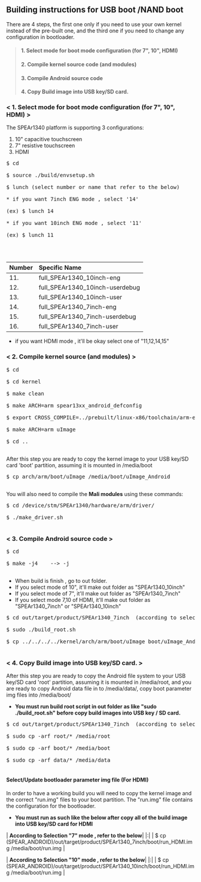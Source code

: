 ## Building instructions for USB boot /NAND boot ##

There are 4 steps, the first one only if you need to use your own kernel instead of the pre-built one, and the third one if you need to change any configuration in bootloader.

> #### 1. Select mode for boot mode configuration (for 7", 10", HDMI) ####
> #### 2. Compile kernel source code (and modules) ####
> #### 3. Compile Android source code ####
> #### 4. Copy Build image into USB key/SD card. ####

### < 1. Select mode for boot mode configuration (for 7", 10", HDMI) > ###
The SPEAr1340 platform is supporting 3 configurations:
  1. 10" capacitive touchscreen
  1. 7" resistive touchscreen
  1. HDMI
<pre>
$ cd <SPEAR_ANDROID><br>
$ source ./build/envsetup.sh<br>
$ lunch (select number or name that refer to the below)<br>
* if you want 7inch ENG mode , select '14'<br>
(ex) $ lunch 14<br>
* if you want 10inch ENG mode , select '11'<br>
(ex) $ lunch 11<br>
<br>
</pre>
| Number | Specific Name |
|:-------|:--------------|
| 11. | full\_SPEAr1340\_10inch-eng |
| 12. | full\_SPEAr1340\_10inch-userdebug |
| 13. | full\_SPEAr1340\_10inch-user |
| 14. | full\_SPEAr1340\_7inch-eng |
| 15. | full\_SPEAr1340\_7inch-userdebug |
| 16. | full\_SPEAr1340\_7inch-user |

  * if you want HDMI mode , it'll be okay select one of "11,12,14,15"

### < 2. Compile kernel source (and modules) > ###

<pre>
$ cd <SPEAR_ANDROID><br>
$ cd kernel<br>
$ make clean<br>
$ make ARCH=arm spear13xx_android_defconfig<br>
$ export CROSS_COMPILE=../prebuilt/linux-x86/toolchain/arm-eabi-4.4.3/bin/arm-eabi-<br>
$ make ARCH=arm uImage<br>
$ cd ..<br>
</pre>


After this step you are ready to copy the kernel image to your USB key/SD card 'boot' partition, assuming it is mounted in /media/boot

<pre>
$ cp arch/arm/boot/uImage /media/boot/uImage_Android<br>
</pre>

You will also need to compile the **Mali modules** using these commands:

<pre>
$ cd <SPEAR_ANDROID>/device/stm/SPEAr1340/hardware/arm/driver/<br>
$ ./make_driver.sh<br>
</pre>

### < 3. Compile Android source code > ###

<pre>
$ cd <SPEAR_ANDROID><br>
$ make -j4    --> -j<CPU_COUNT><br>
</pre>
  * When build is finish , go to out folder.
  * If you select mode of 10", it'll make out folder as "SPEAr1340\_10inch"
  * If you select mode of 7", it'll make out folder as "SPEAr1340\_7inch"
  * If you select mode 7,10 of HDMI, it'll make out folder as "SPEAr1340\_7inch" or "SPEAr1340\_10inch"
<pre>
$ cd out/target/product/SPEAr1340_7inch  (according to selection 7" or 10")<br>
$ sudo ./build_root.sh<br>
$ cp ../../../../kernel/arch/arm/boot/uImage boot/uImage_Android<br>
</pre>

### < 4. Copy Build image into USB key/SD card. > ###

After this step you are ready to copy the Android file system to your USB key/SD card 'root' partition, assuming it is mounted in /media/root, and you are ready to copy Android data file in to /media/data/, copy boot parameter img files into  /media/boot/
  * **You must run build root script in out folder as like "sudo ./build\_root.sh" before copy build images into USB key / SD card.**
<pre>
$ cd out/target/product/SPEAr1340_7inch  (according to selection 7" or 10")<br>
$ sudo cp -arf root/* /media/root<br>
$ sudo cp -arf boot/* /media/boot<br>
$ sudo cp -arf data/* /media/data<br>
</pre>

#### Select/Update bootloader parameter img file (For HDMI) ####

In order to have a working build you will need to copy the kernel image and the correct "run.img" files to your boot partition. The "run.img" file contains the configuration for the bootloader.

  * **You must run as such like the below after copy all of the build image into USB key/SD card for HDMI**

| **According to Selection "7" mode , refer to the below**|
|:|
| $ cp (SPEAR\_ANDROID)/out/target/product/SPEAr1340\_7inch/boot/run\_HDMI.img /media/boot/run.img |

| **According to Selection "10" mode , refer to the below**|
|:|
| $ cp (SPEAR\_ANDROID)/out/target/product/SPEAr1340\_10inch/boot/run\_HDMI.img /media/boot/run.img |